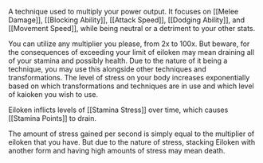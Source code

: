 A technique used to multiply your power output. It focuses on [[Melee Damage]], [[Blocking Ability]], [[Attack Speed]], [[Dodging Ability]], and [[Movement Speed]], while being neutral or a detriment to your other stats. 

You can utilize any multiplier you please, from 2x to 100x. But beware, for the consequences of exceeding your limit of eiloken may mean draining all of your stamina and possibly health. Due to the nature of it being a technique, you may use this alongside other techniques and transformations. The level of stress on your body increases exponentially based on which transformations and techniques are in use and which level of kaioken you wish to use. 

Eiloken inflicts levels of [[Stamina Stress]] over time, which causes [[Stamina Points]] to drain. 

The amount of stress gained per second is simply equal to the multiplier of eiloken that you have. But due to the nature of stress, stacking Eiloken with another form and having high amounts of stress may mean death.

